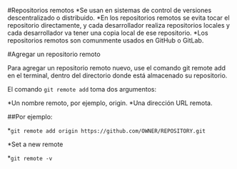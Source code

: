 #Repositorios remotos
*Se usan en sistemas de control de versiones descentralizado o distribuido.
*En los repositorios remotos se evita tocar el repositorio directamente, y cada desarrollador realiza repositorios locales y cada desarrollador va tener una copia local de ese repositorio.
\*Los repositorios remotos son comunmente usados en GitHub o GitLab.

#Agregar un repositorio remoto

Para agregar un repositorio remoto nuevo, use el comando git remote add en el terminal, dentro del directorio donde está almacenado su repositorio.

El comando `git remote add` toma dos argumentos:

*Un nombre remoto, por ejemplo, origin.
*Una dirección URL remota.

##Por ejemplo:

\*`git remote add origin https://github.com/OWNER/REPOSITORY.git`

\*Set a new remote

\*`git remote -v`
